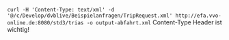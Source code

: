 ```curl -H 'Content-Type: text/xml' -d '@/c/Develop/dvblive/Beispielanfragen/TripRequest.xml' http://efa.vvo-online.de:8080/std3/trias -o output-abfahrt.xml```
Content-Type Header ist wichtig!
